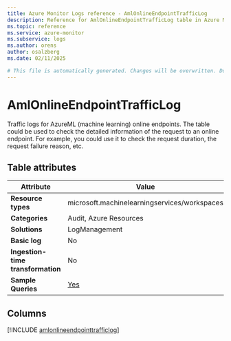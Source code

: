 ```yaml
---
title: Azure Monitor Logs reference - AmlOnlineEndpointTrafficLog
description: Reference for AmlOnlineEndpointTrafficLog table in Azure Monitor Logs.
ms.topic: reference
ms.service: azure-monitor
ms.subservice: logs
ms.author: orens
author: osalzberg
ms.date: 02/11/2025

# This file is automatically generated. Changes will be overwritten. Do not change this file directly.
---
```


# AmlOnlineEndpointTrafficLog

Traffic logs for AzureML (machine learning) online endpoints. The table could be used to check the detailed information of the request to an online endpoint. For example, you could use it to check the request duration, the request failure reason, etc.


## Table attributes

|Attribute|Value|
|---|---|
|**Resource types**|microsoft.machinelearningservices/workspaces|
|**Categories**|Audit, Azure Resources|
|**Solutions**| LogManagement|
|**Basic log**|No|
|**Ingestion-time transformation**|No|
|**Sample Queries**|[Yes](/azure/azure-monitor/reference/queries/amlonlineendpointtrafficlog)|



## Columns
  
[!INCLUDE [amlonlineendpointtrafficlog](~/reusable-content/ce-skilling/azure/includes/azure-monitor/reference/tables/amlonlineendpointtrafficlog-include.md)]
